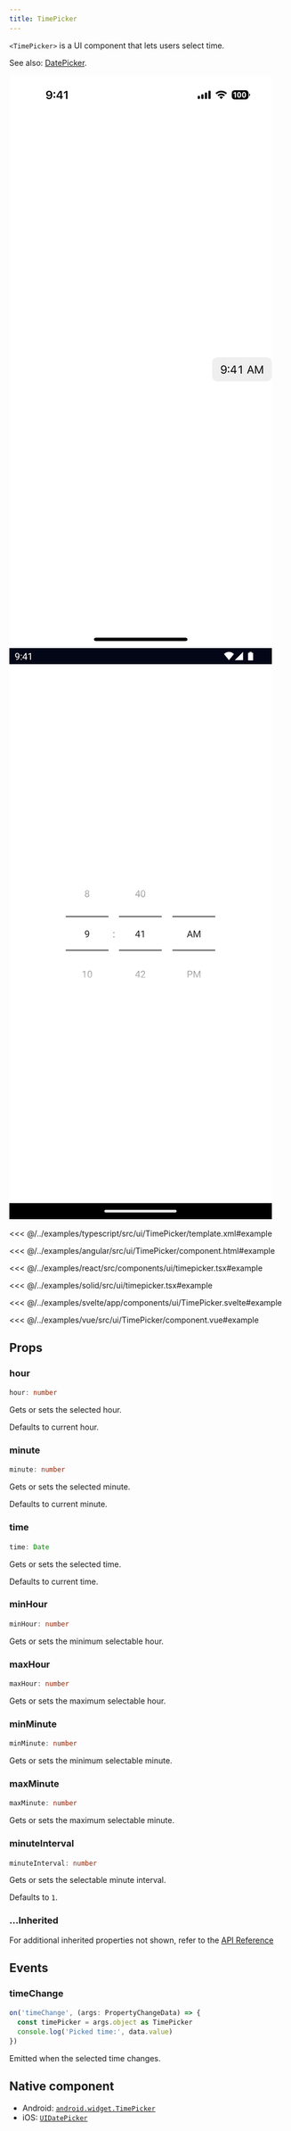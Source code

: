 ```yaml
---
title: TimePicker
---
```


<!-- TODO: Add flavors -->

`<TimePicker>` is a UI component that lets users select time.

See also: [DatePicker](/ui/date-picker).

<DeviceFrame type="ios">
<img src="../assets/images/screenshots/ios/TimePicker.png"/>
</DeviceFrame>
<DeviceFrame type="android">
<img src="../assets/images/screenshots/android/TimePicker.png"/>
</DeviceFrame>

<Tabs>
<Tab flavor="typescript">

<<< @/../examples/typescript/src/ui/TimePicker/template.xml#example

</Tab>
<Tab flavor="angular">

<<< @/../examples/angular/src/ui/TimePicker/component.html#example

</Tab>
<Tab flavor="react">

<<< @/../examples/react/src/components/ui/timepicker.tsx#example

</Tab>
<Tab flavor="solid">

<<< @/../examples/solid/src/ui/timepicker.tsx#example

</Tab>
<Tab flavor="svelte">

<<< @/../examples/svelte/app/components/ui/TimePicker.svelte#example

</Tab>
<Tab flavor="vue">

<<< @/../examples/vue/src/ui/TimePicker/component.vue#example

</Tab>
</Tabs>

## Props

### hour

```ts
hour: number
```

Gets or sets the selected hour.

Defaults to current hour.

### minute

```ts
minute: number
```

Gets or sets the selected minute.

Defaults to current minute.

### time

```ts
time: Date
```

Gets or sets the selected time.

Defaults to current time.

### minHour

```ts
minHour: number
```

Gets or sets the minimum selectable hour.

### maxHour

```ts
maxHour: number
```

Gets or sets the maximum selectable hour.

### minMinute

```ts
minMinute: number
```

Gets or sets the minimum selectable minute.

### maxMinute

```ts
maxMinute: number
```

Gets or sets the maximum selectable minute.

### minuteInterval

```ts
minuteInterval: number
```

Gets or sets the selectable minute interval.

Defaults to `1`.

### ...Inherited

For additional inherited properties not shown, refer to the [API Reference](/api/class/TimePicker)

## Events

### timeChange

```ts
on('timeChange', (args: PropertyChangeData) => {
  const timePicker = args.object as TimePicker
  console.log('Picked time:', data.value)
})
```

Emitted when the selected time changes.

## Native component

- Android: [`android.widget.TimePicker`](https://developer.android.com/reference/android/widget/TimePicker)
- iOS: [`UIDatePicker`](https://developer.apple.com/documentation/uikit/uidatepicker)
